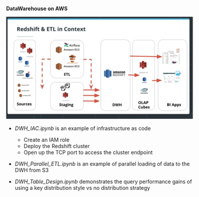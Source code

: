 **DataWarehouse on AWS**

![alt text](images/Redshift_ETL.png?raw=true)

* *DWH_IAC.ipynb* is an example of infrastructure as code
  * Create an IAM role
  * Deploy the Redshift cluster
  * Open up the TCP port to access the cluster endpoint
  
* *DWH_Parallel_ETL.ipynb* is an example of parallel loading of data to the DWH from S3 

* *DWH_Table_Design.ipynb* demonstrates the query performance gains of using a key distribution style vs no distribution strategy
